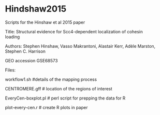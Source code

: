 # Hindshaw2015
Scripts for the Hinshaw et al 2015 paper

Title: Structural evidence for Scc4-dependent localization of cohesin loading

Authors: Stephen Hinshaw, Vasso Makrantoni, Alastair Kerr, Adèle Marston, Stephen C. Harrison

GEO accession GSE68573



Files: 


workflow1.sh        #details of the mapping process

CENTROMERE.gff      # location of the regions of interest

EveryCen-boxplot.pl # perl script for prepping the data for R 

plot-every-cen.r    # create R plots in paper
